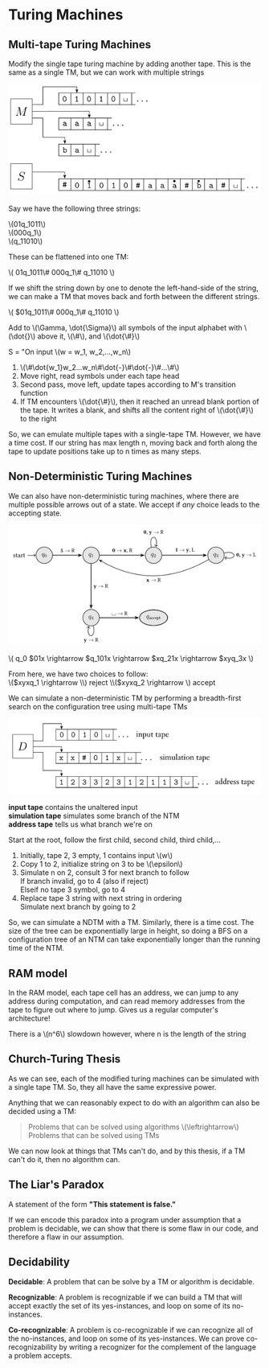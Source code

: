 # Turing Machines

## Multi-tape Turing Machines
Modify the single tape turing machine by adding another tape. This is the same as
a single TM, but we can work with multiple strings

![Multi-tape TM](./pictures/multi-tape-tm.png)

Say we have the following three strings:

\\(01q_1011\\)  
\\(000q_1\\)   
\\(q_11010\\)

These can be flattened into one TM:

\\(
01q_1011\\#
000q_1\\#
q_11010
\\)

If we shift the string down by one to denote the left-hand-side of the string,
we can make a TM that moves back and forth between the different strings.


\\(
$01q_1011\\#
000q_1\\#
q_11010
\\)

Add to \\(\Gamma, \dot{\Sigma}\\) all symbols of the input alphabet with
\\(\dot{}\\) above it, \\(\\#\\), and \\(\dot{\\#}\\)

S = "On input \\(w = w_1, w_2,...,w_n\\)
1. \\(\\#\dot{w_1}w_2...w_n\\#\dot{-}\\#\dot{-}\\#...\\#\\)
2. Move right, read symbols under each tape head
3. Second pass, move left, update tapes according to M's transition function
4. If TM encounters \\(\dot{\\#}\\), then it reached an unread blank portion
   of the tape. It writes a blank, and shifts all the content right of
   \\(\dot{\\#}\\) to the right

So, we can emulate multiple tapes with a single-tape TM. However, we have a time
cost. If our string has max length n, moving back and forth along the tape to
update positions take up to n times as many steps.

## Non-Deterministic Turing Machines
We can also have non-deterministic turing machines, where there are multiple
possible arrows out of a state. We accept if *any* choice leads to the accepting
state. 

![Non-Deterministic TM](./pictures/non-deterministic-tm.png)

\\(
q_0 $01x \rightarrow $q_101x \rightarrow $xq_21x \rightarrow $xyq_3x
\\)

From here, we have two choices to follow:  
\\($xyxq_1 \rightarrow \\) reject  
\\($xyxq_2 \rightarrow \\) accept

We can simulate a non-deterministic TM by performing a breadth-first search on
the configuration tree using multi-tape TMs

![Non-Deterministic Sim](./pictures/ndtm-sim.png)

**input tape** contains the unaltered input  
**simulation tape** simulates some branch of the NTM  
**address tape** tells us what branch we're on

Start at the root, follow the first child, second child, third child,...

1. Initially, tape 2, 3 empty, 1 contains input \\(w\\)
2. Copy 1 to 2, initialize string on 3 to be \\(\epsilon\\)
3. Simulate n on 2, consult 3 for next branch to follow  
   If branch invalid, go to 4 (also if reject)  
   Elseif no tape 3 symbol, go to 4
4. Replace tape 3 string with next string in ordering  
   Simulate next branch by going to 2

So, we can simulate a NDTM with a TM. Similarly, there is a time cost. The
size of the tree can be exponentially large in height, so doing a BFS on a
configuration tree of an NTM can take exponentially longer than the running
time of the NTM.

## RAM model
In the RAM model, each tape cell has an address, we can jump to any address
during computation, and can read memory addresses from the tape to figure out
where to jump. Gives us a regular computer's architecture!

There is a \\(n^6\\) slowdown however, where n is the length of the string

## Church-Turing Thesis
As we can see, each of the modified turing machines can be simulated with a
single tape TM. So, they all have the same expressive power.

Anything that we can reasonably expect to do with an algorithm can also be
decided using a TM:

> Problems that can be solved using algorithms \\(\leftrightarrow\\) Problems
> that can be solved using TMs

We can now look at things that TMs can't do, and by this thesis, if a TM can't
do it, then no algorithm can.

## The Liar's Paradox
A statement of the form **"This statement is false."**

If we can encode this paradox into a program under assumption that a problem
is decidable, we can show that there is some flaw in our code, and therefore a
flaw in our assumption.

## Decidability
**Decidable**: A problem that can be solve by a TM or algorithm is decidable.

**Recognizable**: A problem is recognizable if we can build a TM that will
accept exactly the set of its yes-instances, and loop on some of its
no-instances.

**Co-recognizable**: A problem is co-recognizable if we can recognize all of
the no-instances, and loop on some of its yes-instances. We can prove
co-recognizability by writing a recognizer for the complement of the language a
problem accepts.

